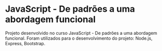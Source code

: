 # JavaScript - De padrões a uma abordagem funcional
Projeto desenvolvido no curso JavaScript - De padrões a uma abordagem funcional. Foram utilizados para o desenvolvimento do projeto: Node.js, Express, Bootstrap.
